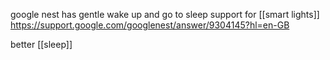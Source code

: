 
google nest has gentle wake up and go to sleep support for [[smart lights]] https://support.google.com/googlenest/answer/9304145?hl=en-GB

better [[sleep]]